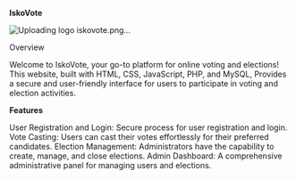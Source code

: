 **IskoVote** 

![Uploading logo iskovote.png…]()

Overview

Welcome to IskoVote, your go-to platform for online voting and elections! 
This website, built with HTML, CSS, JavaScript, PHP, and MySQL, 
Provides a secure and user-friendly interface for users to participate in voting and election activities.

**Features**

User Registration and Login: Secure process for user registration and login.
Vote Casting: Users can cast their votes effortlessly for their preferred candidates.
Election Management: Administrators have the capability to create, manage, and close elections.
Admin Dashboard: A comprehensive administrative panel for managing users and elections.

